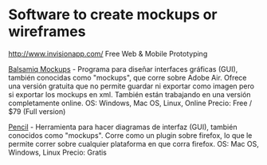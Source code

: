 # Software to create mockups or wireframes

http://www.invisionapp.com/
Free Web & Mobile Prototyping

[Balsamiq Mockups](https://balsamiq.com/products/) - Programa para diseñar interfaces gráficas (GUI), también conocidas como "mockups", que corre sobre Adobe Air. Ofrece una versión gratuita que no permite guardar ni exportar como imagen pero si exportar los mockups en xml. También están trabajando en una versión completamente online.
     OS: Windows, Mac OS, Linux, Online
     Precio: Free / $79 (Full version)

[Pencil](https://goo.gl/EQVsnU) - Herramienta para hacer diagramas de interfaz (GUI), también conocidos como "mockups". Corre como un plugin sobre firefox, lo que le permite correr sobre cualquier plataforma en que corra firefox.
     OS: Mac OS, Windows, Linux
     Precio: Gratis
